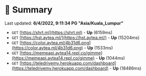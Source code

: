 # 📖 Summary
Last updated: **6/4/2022, 9:11:34 PG "Asia/Kuala_Lumpur"**

- `GET` [https://shrt.ml](https://shrt.ml) - **Up** (6159ms)
- `GET` [https://hst.aytea.ml/](https://hst.aytea.ml/) - **Up** (15204ms)
- `GET` [https://color.aytea.ml/4b31d6.png](https://color.aytea.ml/4b31d6.png) - **Up** (1533ms)
- `GET` [https://memeapi.aytea14.repl.co/gimme](https://memeapi.aytea14.repl.co/gimme) - **Up** (1044ms)
- `GET` [https://teledrivemy.herokuapp.com/dashboard](https://teledrivemy.herokuapp.com/dashboard) - **Up** (18486ms)
